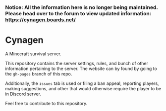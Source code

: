 ### Notice: All the information here is no longer being maintained. Please head over to the forum to view updated information: https://cynagen.boards.net/


# Cynagen
A Minecraft survival server.

This repository contains the server settings, rules, and bunch of other information pertaining to the server.
The website can by found by going to the `gh-pages` branch of this repo.

Additionally, the `issues` tab is used or filing a ban appeal, reporting players, making suggestions, and other that would otherwise require the player to be in Discord server.



Feel free to contribute to this repository.

